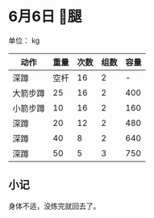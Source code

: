 # 6月6日 腿
单位： kg  

| 动作 | 重量 | 次数 | 组数 | 容量 |
| ----- | ----- | ----- | ----- | ----- |
| 深蹲 | 空杆 | 16 | 2 | - |
| 大箭步蹲 | 25 | 16 | 2 | 400 |
| 小箭步蹲 | 10 | 16 | 2 | 160 |
| 深蹲 | 20 | 12 | 2 | 480 |
| 深蹲 | 40 | 8 | 2 | 640 |
| 深蹲 | 50 | 5 | 3 | 750 |

## 小记
身体不适，没练完就回去了。
